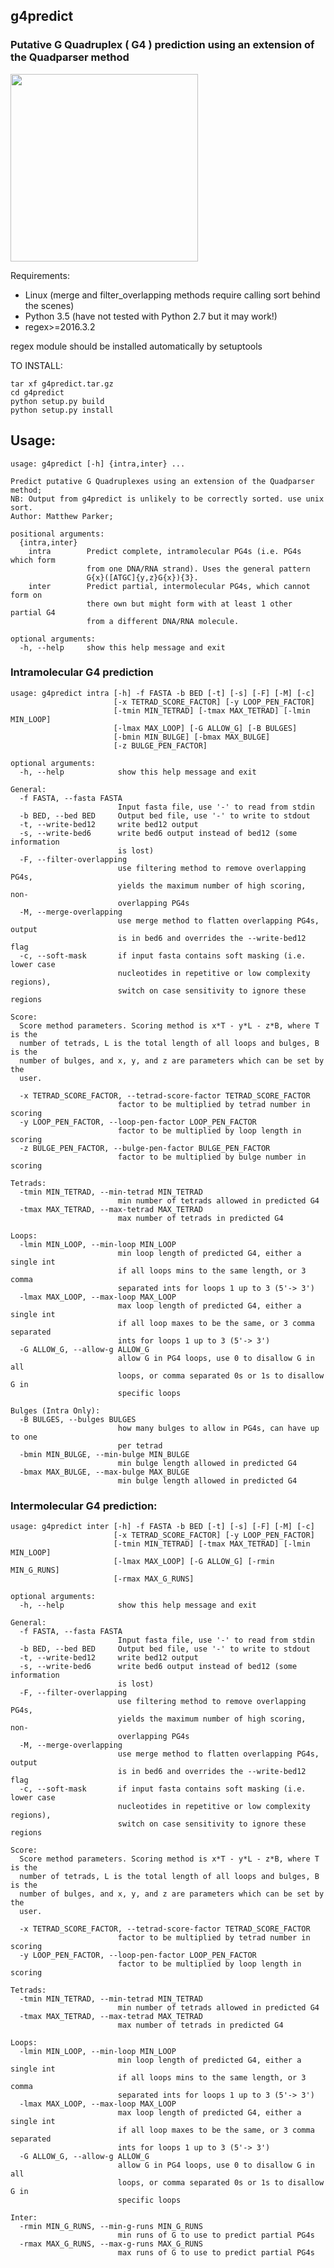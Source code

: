 ## g4predict

### Putative G Quadruplex ( G4 ) prediction using an extension of the Quadparser method

<img src="./g4folding.gif" width="300">

Requirements:

* Linux (merge and filter_overlapping methods require calling sort behind the scenes)
* Python 3.5 (have not tested with Python 2.7 but it may work!)
* regex>=2016.3.2

regex module should be installed automatically by setuptools

TO INSTALL:

    tar xf g4predict.tar.gz
    cd g4predict
    python setup.py build
    python setup.py install
 
## Usage:
    
    usage: g4predict [-h] {intra,inter} ...
    
    Predict putative G Quadruplexes using an extension of the Quadparser method;
    NB: Output from g4predict is unlikely to be correctly sorted. use unix sort.
    Author: Matthew Parker;
    
    positional arguments:
      {intra,inter}
        intra        Predict complete, intramolecular PG4s (i.e. PG4s which form
                     from one DNA/RNA strand). Uses the general pattern
                     G{x}([ATGC]{y,z}G{x}){3}.
        inter        Predict partial, intermolecular PG4s, which cannot form on
                     there own but might form with at least 1 other partial G4
                     from a different DNA/RNA molecule.
    
    optional arguments:
      -h, --help     show this help message and exit
    
### Intramolecular G4 prediction
    
    usage: g4predict intra [-h] -f FASTA -b BED [-t] [-s] [-F] [-M] [-c]
                           [-x TETRAD_SCORE_FACTOR] [-y LOOP_PEN_FACTOR]
                           [-tmin MIN_TETRAD] [-tmax MAX_TETRAD] [-lmin MIN_LOOP]
                           [-lmax MAX_LOOP] [-G ALLOW_G] [-B BULGES]
                           [-bmin MIN_BULGE] [-bmax MAX_BULGE]
                           [-z BULGE_PEN_FACTOR]
    
    optional arguments:
      -h, --help            show this help message and exit
    
    General:
      -f FASTA, --fasta FASTA
                            Input fasta file, use '-' to read from stdin
      -b BED, --bed BED     Output bed file, use '-' to write to stdout
      -t, --write-bed12     write bed12 output
      -s, --write-bed6      write bed6 output instead of bed12 (some information
                            is lost)
      -F, --filter-overlapping
                            use filtering method to remove overlapping PG4s,
                            yields the maximum number of high scoring, non-
                            overlapping PG4s
      -M, --merge-overlapping
                            use merge method to flatten overlapping PG4s, output
                            is in bed6 and overrides the --write-bed12 flag
      -c, --soft-mask       if input fasta contains soft masking (i.e. lower case
                            nucleotides in repetitive or low complexity regions),
                            switch on case sensitivity to ignore these regions
    
    Score:
      Score method parameters. Scoring method is x*T - y*L - z*B, where T is the
      number of tetrads, L is the total length of all loops and bulges, B is the
      number of bulges, and x, y, and z are parameters which can be set by the
      user.
    
      -x TETRAD_SCORE_FACTOR, --tetrad-score-factor TETRAD_SCORE_FACTOR
                            factor to be multiplied by tetrad number in scoring
      -y LOOP_PEN_FACTOR, --loop-pen-factor LOOP_PEN_FACTOR
                            factor to be multiplied by loop length in scoring
      -z BULGE_PEN_FACTOR, --bulge-pen-factor BULGE_PEN_FACTOR
                            factor to be multiplied by bulge number in scoring
    
    Tetrads:
      -tmin MIN_TETRAD, --min-tetrad MIN_TETRAD
                            min number of tetrads allowed in predicted G4
      -tmax MAX_TETRAD, --max-tetrad MAX_TETRAD
                            max number of tetrads in predicted G4
    
    Loops:
      -lmin MIN_LOOP, --min-loop MIN_LOOP
                            min loop length of predicted G4, either a single int
                            if all loops mins to the same length, or 3 comma
                            separated ints for loops 1 up to 3 (5'-> 3')
      -lmax MAX_LOOP, --max-loop MAX_LOOP
                            max loop length of predicted G4, either a single int
                            if all loop maxes to be the same, or 3 comma separated
                            ints for loops 1 up to 3 (5'-> 3')
      -G ALLOW_G, --allow-g ALLOW_G
                            allow G in PG4 loops, use 0 to disallow G in all
                            loops, or comma separated 0s or 1s to disallow G in
                            specific loops
    
    Bulges (Intra Only):
      -B BULGES, --bulges BULGES
                            how many bulges to allow in PG4s, can have up to one
                            per tetrad
      -bmin MIN_BULGE, --min-bulge MIN_BULGE
                            min bulge length allowed in predicted G4
      -bmax MAX_BULGE, --max-bulge MAX_BULGE
                            min bulge length allowed in predicted G4
    
### Intermolecular G4 prediction:
    
    usage: g4predict inter [-h] -f FASTA -b BED [-t] [-s] [-F] [-M] [-c]
                           [-x TETRAD_SCORE_FACTOR] [-y LOOP_PEN_FACTOR]
                           [-tmin MIN_TETRAD] [-tmax MAX_TETRAD] [-lmin MIN_LOOP]
                           [-lmax MAX_LOOP] [-G ALLOW_G] [-rmin MIN_G_RUNS]
                           [-rmax MAX_G_RUNS]
    
    optional arguments:
      -h, --help            show this help message and exit
    
    General:
      -f FASTA, --fasta FASTA
                            Input fasta file, use '-' to read from stdin
      -b BED, --bed BED     Output bed file, use '-' to write to stdout
      -t, --write-bed12     write bed12 output
      -s, --write-bed6      write bed6 output instead of bed12 (some information
                            is lost)
      -F, --filter-overlapping
                            use filtering method to remove overlapping PG4s,
                            yields the maximum number of high scoring, non-
                            overlapping PG4s
      -M, --merge-overlapping
                            use merge method to flatten overlapping PG4s, output
                            is in bed6 and overrides the --write-bed12 flag
      -c, --soft-mask       if input fasta contains soft masking (i.e. lower case
                            nucleotides in repetitive or low complexity regions),
                            switch on case sensitivity to ignore these regions
    
    Score:
      Score method parameters. Scoring method is x*T - y*L - z*B, where T is the
      number of tetrads, L is the total length of all loops and bulges, B is the
      number of bulges, and x, y, and z are parameters which can be set by the
      user.
    
      -x TETRAD_SCORE_FACTOR, --tetrad-score-factor TETRAD_SCORE_FACTOR
                            factor to be multiplied by tetrad number in scoring
      -y LOOP_PEN_FACTOR, --loop-pen-factor LOOP_PEN_FACTOR
                            factor to be multiplied by loop length in scoring
    
    Tetrads:
      -tmin MIN_TETRAD, --min-tetrad MIN_TETRAD
                            min number of tetrads allowed in predicted G4
      -tmax MAX_TETRAD, --max-tetrad MAX_TETRAD
                            max number of tetrads in predicted G4
    
    Loops:
      -lmin MIN_LOOP, --min-loop MIN_LOOP
                            min loop length of predicted G4, either a single int
                            if all loops mins to the same length, or 3 comma
                            separated ints for loops 1 up to 3 (5'-> 3')
      -lmax MAX_LOOP, --max-loop MAX_LOOP
                            max loop length of predicted G4, either a single int
                            if all loop maxes to be the same, or 3 comma separated
                            ints for loops 1 up to 3 (5'-> 3')
      -G ALLOW_G, --allow-g ALLOW_G
                            allow G in PG4 loops, use 0 to disallow G in all
                            loops, or comma separated 0s or 1s to disallow G in
                            specific loops
    
    Inter:
      -rmin MIN_G_RUNS, --min-g-runs MIN_G_RUNS
                            min runs of G to use to predict partial PG4s
      -rmax MAX_G_RUNS, --max-g-runs MAX_G_RUNS
                            max runs of G to use to predict partial PG4s
